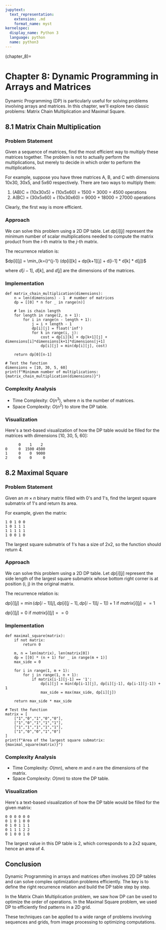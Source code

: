 ```yaml
---
jupytext:
  text_representation:
    extension: .md
    format_name: myst
kernelspec:
  display_name: Python 3
  language: python
  name: python3
---
```


(chapter_8)=

# Chapter 8: Dynamic Programming in Arrays and Matrices

Dynamic Programming (DP) is particularly useful for solving problems involving arrays and matrices. In this chapter, we'll explore two classic problems: Matrix Chain Multiplication and Maximal Square.

## 8.1 Matrix Chain Multiplication

### Problem Statement

Given a sequence of matrices, find the most efficient way to multiply these matrices together. The problem is not to actually perform the multiplications, but merely to decide in which order to perform the multiplications.

For example, suppose you have three matrices A, B, and C with dimensions 10x30, 30x5, and 5x60 respectively. There are two ways to multiply them:

1. (AB)C = (10x30x5) + (10x5x60) = 1500 + 3000 = 4500 operations
2. A(BC) = (30x5x60) + (10x30x60) = 9000 + 18000 = 27000 operations

Clearly, the first way is more efficient.

### Approach

We can solve this problem using a 2D DP table. Let $dp[i][j]$ represent the minimum number of scalar multiplications needed to compute the matrix product from the $i$-th matrix to the $j$-th matrix.

The recurrence relation is:

$dp[i][j] = \min_{k=i}^{j-1} (dp[i][k] + dp[k+1][j] + d[i-1] * d[k] * d[j])$

where $d[i-1]$, $d[k]$, and $d[j]$ are the dimensions of the matrices.

### Implementation

```{code-cell} python3
def matrix_chain_multiplication(dimensions):
    n = len(dimensions) - 1  # number of matrices
    dp = [[0] * n for _ in range(n)]
    
    # len is chain length
    for length in range(2, n + 1):
        for i in range(n - length + 1):
            j = i + length - 1
            dp[i][j] = float('inf')
            for k in range(i, j):
                cost = dp[i][k] + dp[k+1][j] + dimensions[i]*dimensions[k+1]*dimensions[j+1]
                dp[i][j] = min(dp[i][j], cost)
    
    return dp[0][n-1]

# Test the function
dimensions = [10, 30, 5, 60]
print(f"Minimum number of multiplications: {matrix_chain_multiplication(dimensions)}")
```

### Complexity Analysis

- Time Complexity: $O(n^3)$, where $n$ is the number of matrices.
- Space Complexity: $O(n^2)$ to store the DP table.

### Visualization

Here's a text-based visualization of how the DP table would be filled for the matrices with dimensions [10, 30, 5, 60]:

```
      0    1    2
0     0  1500 4500
1     0    0  9000
2     0    0     0
```

## 8.2 Maximal Square

### Problem Statement

Given an $m \times n$ binary matrix filled with 0's and 1's, find the largest square submatrix of 1's and return its area.

For example, given the matrix:
```
1 0 1 0 0
1 0 1 1 1
1 1 1 1 1
1 0 0 1 0
```
The largest square submatrix of 1's has a size of 2x2, so the function should return 4.

### Approach

We can solve this problem using a 2D DP table. Let $dp[i][j]$ represent the side length of the largest square submatrix whose bottom right corner is at position (i, j) in the original matrix.

The recurrence relation is:

$dp[i][j] = \min(dp[i-1][j], dp[i][j-1], dp[i-1][j-1]) + 1$ if $matrix[i][j] == 1$

$dp[i][j] = 0$ if $matrix[i][j] == 0$

### Implementation

```{code-cell} python3
def maximal_square(matrix):
    if not matrix:
        return 0
    
    m, n = len(matrix), len(matrix[0])
    dp = [[0] * (n + 1) for _ in range(m + 1)]
    max_side = 0
    
    for i in range(1, m + 1):
        for j in range(1, n + 1):
            if matrix[i-1][j-1] == '1':
                dp[i][j] = min(dp[i-1][j], dp[i][j-1], dp[i-1][j-1]) + 1
                max_side = max(max_side, dp[i][j])
    
    return max_side * max_side

# Test the function
matrix = [
    ["1","0","1","0","0"],
    ["1","0","1","1","1"],
    ["1","1","1","1","1"],
    ["1","0","0","1","0"]
]
print(f"Area of the largest square submatrix: {maximal_square(matrix)}")
```

### Complexity Analysis

- Time Complexity: $O(mn)$, where $m$ and $n$ are the dimensions of the matrix.
- Space Complexity: $O(mn)$ to store the DP table.

### Visualization

Here's a text-based visualization of how the DP table would be filled for the given matrix:

```
0 0 0 0 0 0
0 1 0 1 0 0
0 1 0 1 1 1
0 1 1 1 2 2
0 1 0 0 1 0
```

The largest value in this DP table is 2, which corresponds to a 2x2 square, hence an area of 4.

## Conclusion

Dynamic Programming in arrays and matrices often involves 2D DP tables and can solve complex optimization problems efficiently. The key is to define the right recurrence relation and build the DP table step by step.

In the Matrix Chain Multiplication problem, we saw how DP can be used to optimize the order of operations. In the Maximal Square problem, we used DP to efficiently find patterns in a 2D grid.

These techniques can be applied to a wide range of problems involving sequences and grids, from image processing to optimizing computations.